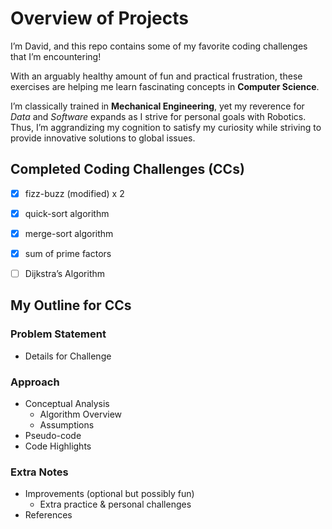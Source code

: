 # Overview of Projects
I’m David, and this repo contains some of my favorite coding challenges that I’m encountering!

With an arguably healthy amount of fun and practical frustration, these exercises are helping me learn fascinating concepts in **Computer Science**.

I’m classically trained in **Mechanical Engineering**, yet my reverence for _Data_ and _Software_ expands as I strive for personal goals with Robotics. Thus, I’m aggrandizing my cognition to satisfy my curiosity while striving to provide innovative solutions to global issues.


## Completed Coding Challenges (CCs)
- [x] fizz-buzz (modified) x 2
- [x] quick-sort algorithm
- [x] merge-sort algorithm
- [x] sum of prime factors
- [ ] Dijkstra’s Algorithm


## My Outline for CCs
### Problem Statement
* Details for Challenge

### Approach
* Conceptual Analysis
  * Algorithm Overview 
  * Assumptions 
* Pseudo-code
* Code Highlights

### Extra Notes
* Improvements (optional but possibly fun)
  * Extra practice & personal challenges
* References
